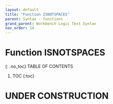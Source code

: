 ```yaml
---
layout: default
title: "Function ISNOTSPACES"
parent: Syntax - functions
grand_parent: Workbench Logic Text Syntax
nav_order: 14
---
```

# Function ISNOTSPACES
{: .no_toc}
TABLE OF CONTENTS 
1. TOC
{:toc}  
 
# UNDER CONSTRUCTION
